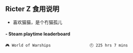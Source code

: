 ## Ricter Z 食用说明
- 喜欢猫猫，是个冇猫孤儿

<!-- steam-box start -->
#### - Steam playtime leaderboard
```text
🎮 World of Warships                 🕘 225 hrs 7 mins
```
<!-- Powered by https://github.com/YouEclipse/steam-box . -->
<!-- steam-box end -->
